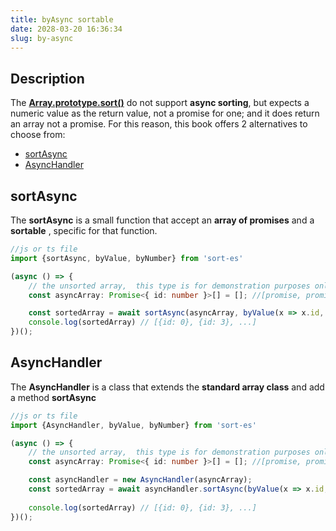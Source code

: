 ```yaml
---
title: byAsync sortable
date: 2028-03-20 16:36:34
slug: by-async
---
```


## Description
The 
[**Array.prototype.sort()**](https://developer.mozilla.org/it/docs/Web/JavaScript/Reference/Global_Objects/Array/sort)
do not support **async sorting**, but expects a numeric value
 as the return value, not a promise for one; and it does return an array not a promise.
For this reason, this book offers 2 alternatives to choose from: 

* [sortAsync](#sortasync)
* [AsyncHandler](#asyncHandler)

## sortAsync
The **sortAsync** is a small function that accept an **array of promises** and a **sortable**
, specific for that function.

```typescript
//js or ts file
import {sortAsync, byValue, byNumber} from 'sort-es'

(async () => {
    // the unsorted array,  this type is for demonstration purposes only
    const asyncArray: Promise<{ id: number }>[] = []; //[promise, promise, promise];

    const sortedArray = await sortAsync(asyncArray, byValue(x => x.id, byNumber()));
    console.log(sortedArray) // [{id: 0}, {id: 3}, ...]
})();
```

## AsyncHandler
The **AsyncHandler** is a class that extends the **standard array class** and add a method **sortAsync**
 
 ```typescript
 //js or ts file
 import {AsyncHandler, byValue, byNumber} from 'sort-es'
 
 (async () => {
     // the unsorted array,  this type is for demonstration purposes only
     const asyncArray: Promise<{ id: number }>[] = []; //[promise, promise, promise];
 
     const asyncHandler = new AsyncHandler(asyncArray);
     const sortedArray = await asyncHandler.sortAsync(byValue(x => x.id, byNumber()));
     
     console.log(sortedArray) // [{id: 0}, {id: 3}, ...]
 })();
 ```